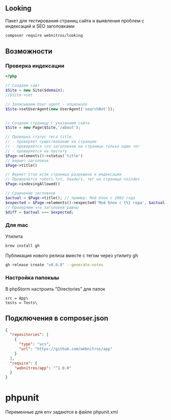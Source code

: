 ## Looking

Пакет для тестирования страниц сайта и выявления проблем с индексаций и SEO заголовками

```bash
composer require webnitros/looking
```

## Возможности

### Проверка индексации

```php
<?php

// Создаем сайт
$Site = new Site($domain);
//$Site->set

// Записываем User agent - опционало
$Site->setUserAgent(new UserAgent('searchBot'));
        

// Создаем страницу с указанием сайта
$Site = new Page($Site,'/about');

// Проверка статус тега title.
// - проверяет существование на странцие
// - проверяется что заголовков на странице только один тег
// - проверяется на пустату
$Page->elements()->status('title')
// вернет заголовок
$Page->title()

// Вернет true если страница разрешена к индексации 
// Проверяется robots.txt, headers, тег на странице noindex
$Page->indexingAllowed()

// Сравнение загловков     
$actual = $Page->title(); // пример: Мой блок с 2002 года
$expected = $Page->elements()->expected('Мой блок с {%} года', $actual); // вернет: Мой блок с 2002 года
// Проверяем что заголовки равны
$diff = $actual === $expected;

```

### Для mac

Утилита

```bash
brew install gh
```

Публикация нового релиза вместе с тегом через утилиту gh

```bash
gh release create "v0.0.8" --generate-notes
```

### Настройка папокыы

В phpStorm настроить "Directories" для папок

```http request
src = App\
tests = Tests\
```

## Подключения в composer.json

```json
{
  "repositories": [
    {
      "type": "vcs",
      "url": "https://github.com/webnitros/app"
    }
  ],
  "require": {
    "webnitros/app": "^1.0.0"
  }
}
```

# phpunit

Переменные для env задаются в файле phpunit.xml
